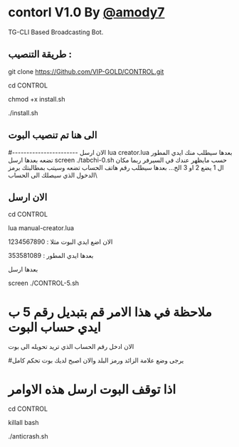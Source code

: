 # contorl V1.0 By [@amody7](Https://T.Me/amody7)

TG-CLI Based Broadcasting Bot.

## طريقة التنصيب :

git clone https://Github.com/VIP-GOLD/CONTROL.git

cd CONTROL

chmod +x install.sh

./install.sh

## الى هنا تم تنصيب البوت
#-----------------------
الان ارسل
lua creator.lua
بعدها سيطلب منك ايدي المطور تضعه
بعدها ارسل
screen ./tabchi-0.sh
حسب مايظهر عندك في السيرفر
ربما مكان ال 1 يضع 2 او 3 الخ...
بعدها سيطلب رقم هاتف الحساب
تضعه وسيتب بمطالبتك برمز الدخول الذي سيصلك الى الحساب\

## الان ارسل

cd CONTROL

lua manual-creator.lua

الان اضع ايدي البوت مثلا : 1234567890

بعدها ايدي المطور : 353581089

بعدها ارسل

screen ./CONTROL-5.sh
# ملاحظة في هذا الامر قم بتبديل رقم 5 ب ايدي حساب البوت
الان ادخل رقم الحساب الذي تريد تحويله الى بوت

#يرجى وضع علامة الزائد ورمز البلد
والان اصبح لديك بوت تحكم كامل

# اذا توقف البوت ارسل هذه الاوامر


cd CONTROL

killall bash

./anticrash.sh


